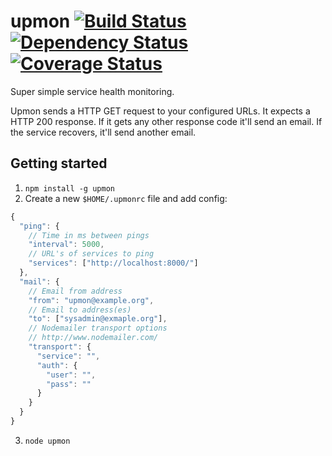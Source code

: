# upmon [![Build Status](https://travis-ci.org/alanshaw/upmon.svg?branch=master)](https://travis-ci.org/alanshaw/upmon) [![Dependency Status](https://david-dm.org/alanshaw/upmon.svg?style=flat)](https://david-dm.org/alanshaw/upmon) [![Coverage Status](https://img.shields.io/coveralls/alanshaw/upmon/master.svg?style=flat)](https://coveralls.io/r/alanshaw/upmon)
Super simple service health monitoring.

Upmon sends a HTTP GET request to your configured URLs. It expects a HTTP 200 response. If it gets any other response code it'll send an email. If the service recovers, it'll send another email.

## Getting started

1. `npm install -g upmon`
2. Create a new `$HOME/.upmonrc` file and add config:

```js
{
  "ping": {
    // Time in ms between pings
    "interval": 5000,
    // URL's of services to ping
    "services": ["http://localhost:8000/"]
  },
  "mail": {
    // Email from address
    "from": "upmon@example.org",
    // Email to address(es)
    "to": ["sysadmin@exmaple.org"],
    // Nodemailer transport options
    // http://www.nodemailer.com/
    "transport": { 
      "service": "",
      "auth": {
        "user": "",
        "pass": ""
      } 
    }
  }
}
```

3. `node upmon`

